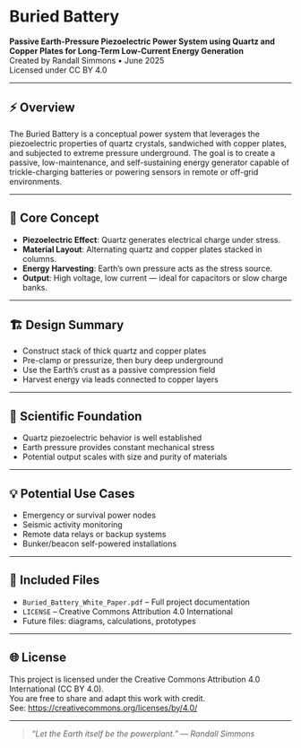 # Buried Battery

**Passive Earth-Pressure Piezoelectric Power System using Quartz and Copper Plates for Long-Term Low-Current Energy Generation**  
Created by Randall Simmons • June 2025  
Licensed under CC BY 4.0

---

## ⚡ Overview
The Buried Battery is a conceptual power system that leverages the piezoelectric properties of quartz crystals, sandwiched with copper plates, and subjected to extreme pressure underground. The goal is to create a passive, low-maintenance, and self-sustaining energy generator capable of trickle-charging batteries or powering sensors in remote or off-grid environments.

---

## 🧠 Core Concept
- **Piezoelectric Effect**: Quartz generates electrical charge under stress.
- **Material Layout**: Alternating quartz and copper plates stacked in columns.
- **Energy Harvesting**: Earth’s own pressure acts as the stress source.
- **Output**: High voltage, low current — ideal for capacitors or slow charge banks.

---

## 🏗 Design Summary
- Construct stack of thick quartz and copper plates
- Pre-clamp or pressurize, then bury deep underground
- Use the Earth’s crust as a passive compression field
- Harvest energy via leads connected to copper layers

---

## 🔬 Scientific Foundation
- Quartz piezoelectric behavior is well established
- Earth pressure provides constant mechanical stress
- Potential output scales with size and purity of materials

---

## 💡 Potential Use Cases
- Emergency or survival power nodes
- Seismic activity monitoring
- Remote data relays or backup systems
- Bunker/beacon self-powered installations

---

## 📄 Included Files
- `Buried_Battery_White_Paper.pdf` – Full project documentation
- `LICENSE` – Creative Commons Attribution 4.0 International
- Future files: diagrams, calculations, prototypes

---

## 🌐 License
This project is licensed under the Creative Commons Attribution 4.0 International (CC BY 4.0).  
You are free to share and adapt this work with credit.  
See: https://creativecommons.org/licenses/by/4.0/

---

> *“Let the Earth itself be the powerplant.” — Randall Simmons*
